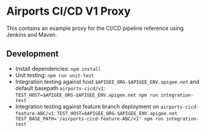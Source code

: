 # Airports CI/CD V1 Proxy

This contains an example proxy for the CI/CD pipeline reference using Jenkins
and Maven.

## Development

-   Install dependencies: `npm install`
-   Unit testing: `npm run unit-test`
-   Integration testing against host `$APIGEE_ORG-$APIGEE_ENV.apigee.net` and
default basepath `airports-cicd/v1`:
    `TEST_HOST=$APIGEE_ORG-$APIGEE_ENV.apigee.net npm run integration-test`
-   Integration testing against feature branch deployment on 
`airports-cicd-feature-ABC/v1`:
    `TEST_HOST=$APIGEE_ORG-$APIGEE_ENV.apigee.net TEST_BASE_PATH='/airports-cicd-feature-ABC/v1' npm run integration-test`
